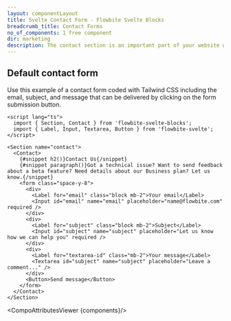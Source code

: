 ```yaml
---
layout: componentLayout
title: Svelte Contact Form - Flowbite Svelte Blocks
breadcrumb_title: Contact Forms
no_of_components: 1 free component
dir: marketing
description: The contact section is an important part of your website where the user can reach out to your team by interacting with the form elements and submitting the data.
---
```


<script>
  import { TableProp, TableDefaultRow, CompoAttributesViewer } from '../utils'
  const components = 'Contact, Section'
</script>

## Default contact form

Use this example of a contact form coded with Tailwind CSS including the email, subject, and message that can be delivered by clicking on the form submission button.

```svelte example
<script lang="ts">
  import { Section, Contact } from 'flowbite-svelte-blocks';
  import { Label, Input, Textarea, Button } from 'flowbite-svelte';
</script>

<Section name="contact">
  <Contact>
    {#snippet h2()}Contact Us{/snippet}
    {#snippet paragraph()}Got a technical issue? Want to send feedback about a beta feature? Need details about our Business plan? Let us know.{/snippet}
    <form class="space-y-8">
      <div>
        <Label for="email" class="block mb-2">Your email</Label>
        <Input id="email" name="email" placeholder="name@flowbite.com" required />
      </div>
      <div>
        <Label for="subject" class="block mb-2">Subject</Label>
        <Input id="subject" name="subject" placeholder="Let us know how we can help you" required />
      </div>
      <div>
        <Label for="textarea-id" class="mb-2">Your message</Label>
        <Textarea id="subject" name="subject" placeholder="Leave a comment..." />
      </div>
      <Button>Send message</Button>
    </form>
  </Contact>
</Section>
```

<CompoAttributesViewer {components}/>
